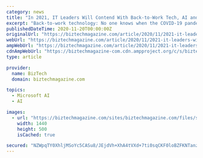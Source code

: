 ```yaml
---
category: news
title: "In 2021, IT Leaders Will Contend With Back-to-Work Tech, AI and Zero-Trust"
excerpt: "Back-to-work technology: No one knows when the COVID-19 pandemic will end, but more businesses were reopening their doors to employees and customers in the fall of 2020, and that’s set to accelerate next year."
publishedDateTime: 2020-11-20T00:00:00Z
originalUrl: "https://biztechmagazine.com/article/2020/11/2021-it-leaders-will-contend-back-work-tech-ai-and-zero-trust"
webUrl: "https://biztechmagazine.com/article/2020/11/2021-it-leaders-will-contend-back-work-tech-ai-and-zero-trust"
ampWebUrl: "https://biztechmagazine.com/article/2020/11/2021-it-leaders-will-contend-back-work-tech-ai-and-zero-trust?amp"
cdnAmpWebUrl: "https://biztechmagazine-com.cdn.ampproject.org/c/s/biztechmagazine.com/article/2020/11/2021-it-leaders-will-contend-back-work-tech-ai-and-zero-trust?amp"
type: article

provider:
  name: BizTech
  domain: biztechmagazine.com

topics:
  - Microsoft AI
  - AI

images:
  - url: "https://biztechmagazine.com/sites/biztechmagazine.com/files/styles/cdw_hero/public/articles/202011/BTQ420_Trends2021_hero1.jpg?itok=w04SEQqS"
    width: 1440
    height: 500
    isCached: true

secured: "NZWpqTY0XhljMSoYc5CASu8/JEjdVh+XhA4tVXd+7ti0sqCKF0loBZFKNTanzF6kAvVBx2Wk+siCi3QjlIKIbllJrxfCFhXbRLJPrLASzi1x8wElCtbzp6EflCoHPf/9uiRS+C1VXfnErkpUiBfheNnXckf/7XvlSYtGAI58cqfNvPHlac5NY/jG8yPcU+DYQGSy7ip9X7cy/jaOmpHAaeR9PAWh5CsEZ8PEfV2oVB0ZxDSyhTDYsm9qCEPvA1eWi2aMhfq8roofVzRPamcPd+KoFCUbBa/zRwU84M8kKH1K20SK26Fknv+/jDWDctRLM7l6eO5Jt8KXAE1jM/RIyi8uxFjj5C71KrNa9M8qS7o=;/d4Nz3EYIKF7Pa8JULmTTw=="
---
```


